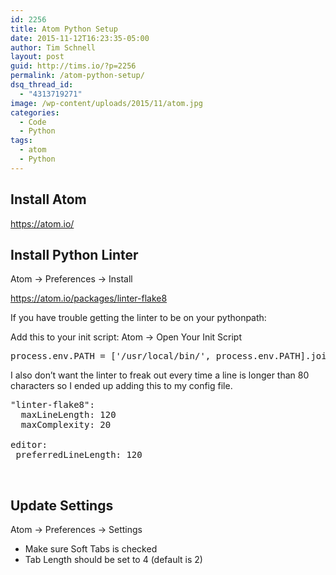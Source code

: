 ```yaml
---
id: 2256
title: Atom Python Setup
date: 2015-11-12T16:23:35-05:00
author: Tim Schnell
layout: post
guid: http://tims.io/?p=2256
permalink: /atom-python-setup/
dsq_thread_id:
  - "4313719271"
image: /wp-content/uploads/2015/11/atom.jpg
categories:
  - Code
  - Python
tags:
  - atom
  - Python
---
```

## Install Atom

<a href="https://atom.io" target="_blank" rel="noopener">https://atom.io/</a>

## Install Python Linter

Atom -> Preferences -> Install

<a href="https://atom.io/packages/linter-flake8" target="_blank" rel="noopener">https://atom.io/packages/linter-flake8</a>

If you have trouble getting the linter to be on your pythonpath:

Add this to your init script: Atom -> Open Your Init Script

<pre class="lang:default decode:true">process.env.PATH = ['/usr/local/bin/', process.env.PATH].join(':')</pre>

I also don&#8217;t want the linter to freak out every time a line is longer than 80 characters so I ended up adding this to my config file.

<pre class="lang:default decode:true">"linter-flake8":
  maxLineLength: 120
  maxComplexity: 20

editor:
 preferredLineLength: 120</pre>

&nbsp;

## Update Settings

Atom -> Preferences -> Settings

  * Make sure Soft Tabs is checked
  * Tab Length should be set to 4 (default is 2)

&nbsp;
